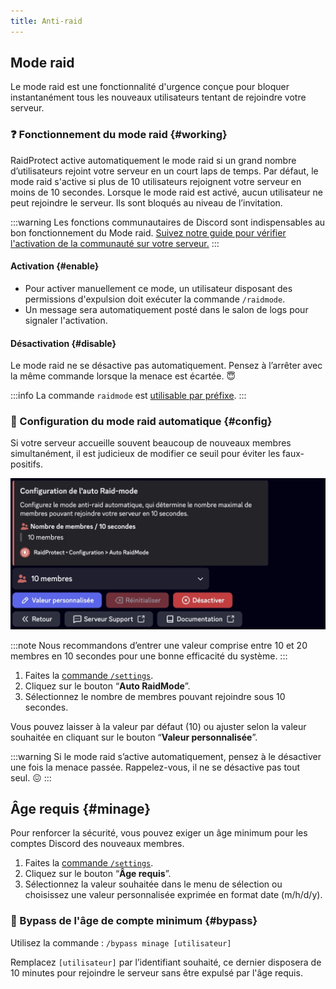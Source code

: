 ```yaml
---
title: Anti-raid
---
```


## Mode raid

Le mode raid est une fonctionnalité d'urgence conçue pour bloquer instantanément tous les nouveaux utilisateurs tentant de rejoindre votre serveur. 

### ❓ Fonctionnement du mode raid {#working}

RaidProtect active automatiquement le mode raid si un grand nombre d’utilisateurs rejoint votre serveur en un court laps de temps. Par défaut, le mode raid s'active si plus de 10 utilisateurs rejoignent votre serveur en moins de 10 secondes. Lorsque le mode raid est activé, aucun utilisateur ne peut rejoindre le serveur. Ils sont bloqués au niveau de l’invitation.

:::warning
Les fonctions communautaires de Discord sont indispensables au bon fonctionnement du Mode raid. [Suivez notre guide pour vérifier l'activation de la communauté sur votre serveur.](../guides/community.md)
:::

#### Activation {#enable}

- Pour activer manuellement ce mode, un utilisateur disposant des permissions d'expulsion doit exécuter la commande `/raidmode`.
- Un message sera automatiquement posté dans le salon de logs pour signaler l'activation.

#### Désactivation {#disable}

Le mode raid ne se désactive pas automatiquement. Pensez à l’arrêter avec la même commande lorsque la menace est écartée. 😇

:::info
La commande `raidmode` est [utilisable par préfixe](../guides/prefix.md).
:::

### 🚨 Configuration du mode raid automatique {#config}

Si votre serveur accueille souvent beaucoup de nouveaux membres simultanément, il est judicieux de modifier ce seuil pour éviter les faux-positifs.

![Capture d'écran mode raid automatique](../assets/rp-settings-raid-mode.webp)

:::note
Nous recommandons d’entrer une valeur comprise entre 10 et 20 membres en 10 secondes pour une bonne efficacité du système.
:::

1. Faites la [commande `/settings`](../setup.md#settings).
2. Cliquez sur le bouton “**Auto RaidMode**”.
3. Sélectionnez le nombre de membres pouvant rejoindre sous 10 secondes.

Vous pouvez laisser à la valeur par défaut (10) ou ajuster selon la valeur souhaitée en cliquant sur le bouton “**Valeur personnalisée**”.

:::warning
Si le mode raid s’active automatiquement, pensez à le désactiver une fois la menace passée. Rappelez-vous, il ne se désactive pas tout seul. 😖
:::


## Âge requis {#minage}

Pour renforcer la sécurité, vous pouvez exiger un âge minimum pour les comptes Discord des nouveaux membres.

1. Faites la [commande `/settings`](../setup.md#settings).
2. Cliquez sur le bouton “**Âge requis**”.
3. Sélectionnez la valeur souhaitée dans le menu de sélection ou choisissez une valeur personnalisée exprimée en format date (m/h/d/y).

### 🎂 Bypass de l'âge de compte minimum {#bypass}

Utilisez la commande : ```/bypass minage [utilisateur]```

Remplacez `[utilisateur]` par l’identifiant souhaité, ce dernier disposera de 10 minutes pour rejoindre le serveur sans être expulsé par l'âge requis.